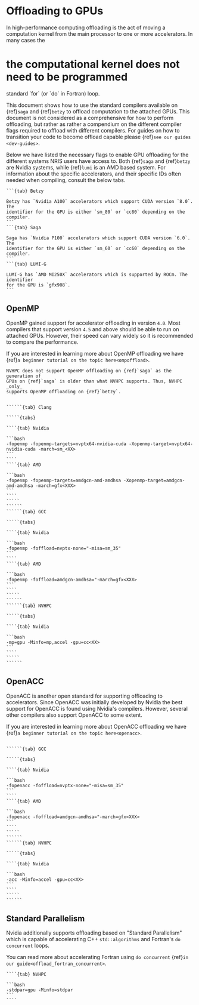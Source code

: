 # Offloading to GPUs

In high-performance computing offloading is the act of moving a computation
kernel from the main processor to one or more accelerators. In many cases the
<h1>the computational kernel does not need to be programmed</h1>
standard `for` (or `do` in Fortran) loop.

This document shows how to use the standard compilers available on {ref}`saga`
and {ref}`betzy` to offload computation to the attached GPUs. This document is
not considered as a comprehensive for how to perform offloading, but rather as
rather a compendium on the different compiler flags required to offload with
different compilers. For guides on how to transition your code to become
offload capable please {ref}`see our guides <dev-guides>`.

Below we have listed the necessary flags to enable GPU offloading for the
different systems NRIS users have access to. Both {ref}`saga` and {ref}`betzy`
are Nvidia systems, while {ref}`lumi` is an AMD based system. For information
about the specific accelerators, and their specific IDs often needed when
compiling, consult the below tabs.

````{tabs}
```{tab} Betzy

Betzy has `Nvidia A100` accelerators which support CUDA version `8.0`. The
identifier for the GPU is either `sm_80` or `cc80` depending on the compiler.
```
```{tab} Saga

Saga has `Nvidia P100` accelerators which support CUDA version `6.0`. The
identifier for the GPU is either `sm_60` or `cc60` depending on the compiler.
```
```{tab} LUMI-G

LUMI-G has `AMD MI250X` accelerators which is supported by ROCm. The identifier
for the GPU is `gfx908`.
```
````

## OpenMP

OpenMP gained support for accelerator offloading in version `4.0`. Most
compilers that support version `4.5` and above should be able to run on
attached GPUs. However, their speed can vary widely so it is recommended to
compare the performance.

If you are interested in learning more about OpenMP offloading we have
{ref}`a beginner tutorial on the topic here<ompoffload>`.

```{warning}
NVHPC does not support OpenMP offloading on {ref}`saga` as the generation of
GPUs on {ref}`saga` is older than what NVHPC supports. Thus, NVHPC _only_
supports OpenMP offloading on {ref}`betzy`.
```

```````{tabs}

``````{tab} Clang

`````{tabs}

````{tab} Nvidia

```bash
-fopenmp -fopenmp-targets=nvptx64-nvidia-cuda -Xopenmp-target=nvptx64-nvidia-cuda -march=sm_<XX>
```
````
````{tab} AMD

```bash
-fopenmp -fopenmp-targets=amdgcn-amd-amdhsa -Xopenmp-target=amdgcn-amd-amdhsa -march=gfx<XXX>
```
````
`````
``````
``````{tab} GCC

`````{tabs}

````{tab} Nvidia

```bash
-fopenmp -foffload=nvptx-none="-misa=sm_35"
```
````
````{tab} AMD

```bash
-fopenmp -foffload=amdgcn-amdhsa="-march=gfx<XXX>
```
````
`````
``````
``````{tab} NVHPC

`````{tabs}

````{tab} Nvidia

```bash
-mp=gpu -Minfo=mp,accel -gpu=cc<XX>
```
````
`````
``````
```````

## OpenACC

OpenACC is another open standard for supporting offloading to accelerators.
Since OpenACC was initially developed by Nvidia the best support for OpenACC is
found using Nvidia's compilers. However, several other compilers also support
OpenACC to some extent.

If you are interested in learning more about OpenACC offloading we have
{ref}`a beginner tutorial on the topic here<openacc>`.

```````{tabs}

``````{tab} GCC

`````{tabs}

````{tab} Nvidia

```bash
-fopenacc -foffload=nvptx-none="-misa=sm_35"
```
````
````{tab} AMD

```bash
-fopenacc -foffload=amdgcn-amdhsa="-march=gfx<XXX>
```
````
`````
``````
``````{tab} NVHPC

`````{tabs}

````{tab} Nvidia

```bash
-acc -Minfo=accel -gpu=cc<XX>
```
````
`````
``````
```````

## Standard Parallelism

Nvidia additionally supports offloading based on "Standard Parallelism" which
is capable of accelerating C++ `std::algorithms` and Fortran's `do concurrent`
loops.

You can read more about accelerating Fortran using `do concurrent`
{ref}`in our guide<offload_fortran_concurrent>`.

`````{tabs}
````{tab} NVHPC

```bash
-stdpar=gpu -Minfo=stdpar
```
````
`````
